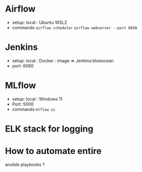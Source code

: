 

# Airflow
- setup: local : Ubuntu WSL2
- commands
    `airflow scheduler`
    ` airflow webserver --port 8050  `

# Jenkins
- setup: local : Docker : image => Jenkins:blueocean
- port: 8080

# MLflow
- setup: local : Windows 11
- Port: 5000
- commands
    ` mlflow ui  `

# ELK stack for logging




# How to automate entire 

ansible playbooks ?


